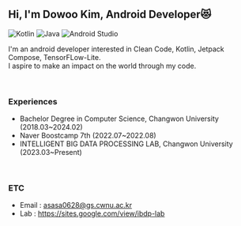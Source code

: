 ## Hi, I'm Dowoo Kim, Android Developer😻
![Kotlin](https://img.shields.io/badge/Kotlin-%230095D5.svg?&style=flat-squaree&logo=kotlin&logoColor=white&color=7F52FF)
![Java](https://img.shields.io/badge/Java-%23ED8B00.svg?&style=flat-square&logo=java&logoColor=white)
![Android Studio](https://img.shields.io/badge/Android%20Studio-%233DDC84.svg?&style=flat-square&logo=android-studio&logoColor=white&color=#3DDC84)

I'm an android developer interested in Clean Code, Kotlin, Jetpack Compose, TensorFLow-Lite.<br>
I aspire to make an impact on the world through my code.

<br>

### Experiences
- Bachelor Degree in Computer Science, Changwon University (2018.03~2024.02)
- Naver Boostcamp 7th (2022.07~2022.08)
- INTELLIGENT BIG DATA PROCESSING LAB, Changwon University (2023.03~Present)

<br>

### ETC
- Email : asasa0628@gs.cwnu.ac.kr
- Lab : https://sites.google.com/view/ibdp-lab







